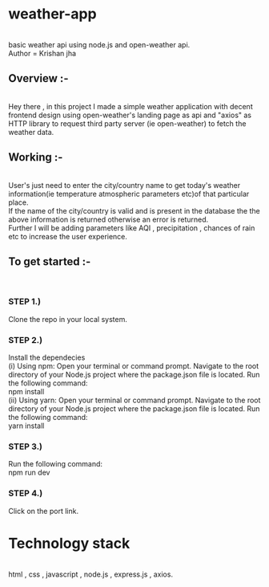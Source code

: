 # weather-app
<br>
<p1>basic weather api using node.js and open-weather api.</p1>
<br>
Author = Krishan jha
<br>
<h2>Overview :-</h2><br>
Hey there , in this project I made a simple weather application with decent frontend design using open-weather's landing page as api and "axios" as HTTP library to request third party server (ie open-weather) to fetch the weather data.
<br>
<h2>Working :-</h2>
<br>
User's just need to enter the city/country name to get today's weather information(ie temperature atmospheric parameters etc)of that particular place.
<br>
If the name of the city/country is valid and is present in the database the the above information is returned otherwise an error is returned.
<br>
Further I will be adding parameters like AQI , precipitation , chances of rain etc to increase the user experience.
<br>
<h2>To get started :-</h2>
<br>
<h3>STEP 1.)</h3>
Clone the repo in your local system.
<br>
<h3>STEP 2.)</h3>
Install the dependecies
<br>
(i) Using npm:
Open your terminal or command prompt.
Navigate to the root directory of your Node.js project where the package.json file is located.
Run the following command:
<br>
npm install
<br>
(ii) Using yarn:
Open your terminal or command prompt.
Navigate to the root directory of your Node.js project where the package.json file is located.
Run the following command:
<br>
yarn install
<br>
<h3>STEP 3.)</h3>
Run the following command:
<br>
npm run dev
<br>
<h3>STEP 4.)</h3>
Click on the port link.
<br>
<h1>Technology stack </h1>
<br>
html , css , javascript , node.js , express.js , axios.
